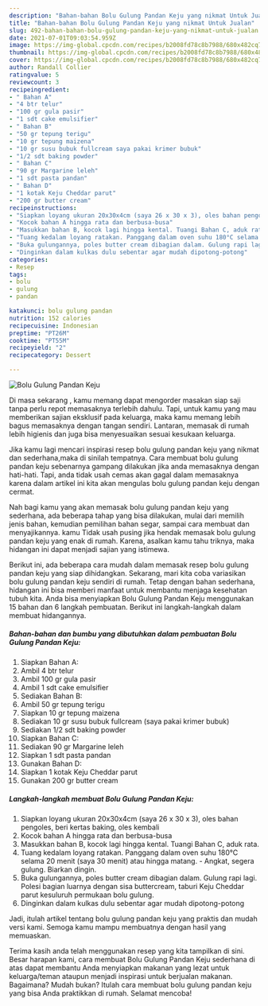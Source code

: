 ```yaml
---
description: "Bahan-bahan Bolu Gulung Pandan Keju yang nikmat Untuk Jualan"
title: "Bahan-bahan Bolu Gulung Pandan Keju yang nikmat Untuk Jualan"
slug: 492-bahan-bahan-bolu-gulung-pandan-keju-yang-nikmat-untuk-jualan
date: 2021-07-01T09:03:54.959Z
image: https://img-global.cpcdn.com/recipes/b2008fd78c8b7988/680x482cq70/bolu-gulung-pandan-keju-foto-resep-utama.jpg
thumbnail: https://img-global.cpcdn.com/recipes/b2008fd78c8b7988/680x482cq70/bolu-gulung-pandan-keju-foto-resep-utama.jpg
cover: https://img-global.cpcdn.com/recipes/b2008fd78c8b7988/680x482cq70/bolu-gulung-pandan-keju-foto-resep-utama.jpg
author: Randall Collier
ratingvalue: 5
reviewcount: 3
recipeingredient:
- " Bahan A"
- "4 btr telur"
- "100 gr gula pasir"
- "1 sdt cake emulsifier"
- " Bahan B"
- "50 gr tepung terigu"
- "10 gr tepung maizena"
- "10 gr susu bubuk fullcream saya pakai krimer bubuk"
- "1/2 sdt baking powder"
- " Bahan C"
- "90 gr Margarine leleh"
- "1 sdt pasta pandan"
- " Bahan D"
- "1 kotak Keju Cheddar parut"
- "200 gr butter cream"
recipeinstructions:
- "Siapkan loyang ukuran 20x30x4cm (saya 26 x 30 x 3), oles bahan pengoles, beri kertas baking, oles kembali"
- "Kocok bahan A hingga rata dan berbusa-busa"
- "Masukkan bahan B, kocok lagi hingga kental. Tuangi Bahan C, aduk rata."
- "Tuang kedalam loyang ratakan. Panggang dalam oven suhu 180°C selama 20 menit (saya 30 menit) atau hingga matang. Angkat, segera gulung. Biarkan dingin."
- "Buka gulungannya, poles butter cream dibagian dalam. Gulung rapi lagi. Polesi bagian luarnya dengan sisa buttercream, taburi Keju Cheddar parut kesuluruh permukaan bolu gulung."
- "Dinginkan dalam kulkas dulu sebentar agar mudah dipotong-potong"
categories:
- Resep
tags:
- bolu
- gulung
- pandan

katakunci: bolu gulung pandan 
nutrition: 152 calories
recipecuisine: Indonesian
preptime: "PT26M"
cooktime: "PT55M"
recipeyield: "2"
recipecategory: Dessert

---
```



![Bolu Gulung Pandan Keju](https://img-global.cpcdn.com/recipes/b2008fd78c8b7988/680x482cq70/bolu-gulung-pandan-keju-foto-resep-utama.jpg)

Di masa  sekarang , kamu memang dapat mengorder masakan siap saji tanpa perlu repot memasaknya terlebih dahulu. Tapi, untuk kamu yang mau memberikan sajian eksklusif pada keluarga, maka kamu memang lebih bagus memasaknya dengan tangan sendiri. Lantaran, memasak di rumah lebih higienis dan juga bisa menyesuaikan sesuai kesukaan keluarga.

Jika kamu lagi mencari inspirasi resep bolu gulung pandan keju yang nikmat dan sederhana,maka di sinilah tempatnya. Cara membuat bolu gulung pandan keju  sebenarnya gampang dilakukan jika anda memasaknya dengan hati-hati. Tapi, anda tidak usah cemas akan gagal dalam memasaknya 
karena dalam artikel ini kita akan mengulas bolu gulung pandan keju dengan cermat.  



Nah bagi kamu yang akan memasak bolu gulung pandan keju yang sederhana, ada beberapa tahap yang bisa dilakukan, mulai dari memilih jenis bahan, kemudian pemilihan bahan segar, sampai cara membuat dan menyajikannya. kamu Tidak usah pusing jika hendak memasak bolu gulung pandan keju yang enak di rumah. Karena, asalkan kamu  tahu triknya, maka hidangan ini dapat menjadi sajian yang istimewa.

Berikut ini, ada beberapa cara mudah dalam memasak resep bolu gulung pandan keju yang siap dihidangkan. Sekarang, mari kita coba variasikan bolu gulung pandan keju sendiri di rumah. Tetap dengan bahan sederhana, hidangan ini bisa memberi manfaat untuk membantu menjaga kesehatan tubuh kita. Anda bisa menyiapkan Bolu Gulung Pandan Keju menggunakan 15 bahan dan 6 langkah pembuatan. Berikut ini langkah-langkah dalam membuat hidangannya.

<!--inarticleads1-->

##### Bahan-bahan dan bumbu yang dibutuhkan dalam pembuatan Bolu Gulung Pandan Keju:

1. Siapkan  Bahan A:
1. Ambil 4 btr telur
1. Ambil 100 gr gula pasir
1. Ambil 1 sdt cake emulsifier
1. Sediakan  Bahan B:
1. Ambil 50 gr tepung terigu
1. Siapkan 10 gr tepung maizena
1. Sediakan 10 gr susu bubuk fullcream (saya pakai krimer bubuk)
1. Sediakan 1/2 sdt baking powder
1. Siapkan  Bahan C:
1. Sediakan 90 gr Margarine leleh
1. Siapkan 1 sdt pasta pandan
1. Gunakan  Bahan D:
1. Siapkan 1 kotak Keju Cheddar parut
1. Gunakan 200 gr butter cream




<!--inarticleads2-->

##### Langkah-langkah membuat Bolu Gulung Pandan Keju:

1. Siapkan loyang ukuran 20x30x4cm (saya 26 x 30 x 3), oles bahan pengoles, beri kertas baking, oles kembali
1. Kocok bahan A hingga rata dan berbusa-busa
1. Masukkan bahan B, kocok lagi hingga kental. Tuangi Bahan C, aduk rata.
1. Tuang kedalam loyang ratakan. Panggang dalam oven suhu 180°C selama 20 menit (saya 30 menit) atau hingga matang. - Angkat, segera gulung. Biarkan dingin.
1. Buka gulungannya, poles butter cream dibagian dalam. Gulung rapi lagi. Polesi bagian luarnya dengan sisa buttercream, taburi Keju Cheddar parut kesuluruh permukaan bolu gulung.
1. Dinginkan dalam kulkas dulu sebentar agar mudah dipotong-potong




Jadi, itulah artikel tentang  bolu gulung pandan keju  yang praktis dan mudah versi kami. Semoga kamu mampu membuatnya dengan hasil yang memuaskan. 

Terima kasih anda telah menggunakan resep yang kita tampilkan di sini. Besar harapan kami, cara membuat  Bolu Gulung Pandan Keju sederhana di atas dapat membantu Anda menyiapkan makanan yang lezat untuk keluarga/teman ataupun menjadi inspirasi untuk berjualan makanan. Bagaimana? Mudah bukan? Itulah cara membuat bolu gulung pandan keju yang bisa Anda praktikkan di rumah. Selamat mencoba!

